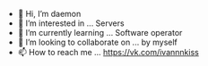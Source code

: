- 👋 Hi, I’m daemon
- 👀 I’m interested in ... Servers
- 🌱 I’m currently learning ... Software operator
- 💞️ I’m looking to collaborate on ... by myself
- 📫 How to reach me ... https://vk.com/ivannnkiss

